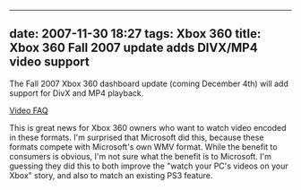
---
date: 2007-11-30 18:27
tags: Xbox 360
title: Xbox 360 Fall 2007 update adds DIVX/MP4 video support
---

The Fall 2007 Xbox 360 dashboard update (coming December 4th) will add support
for DivX and MP4 playback.

[Video FAQ](http://blogs.msdn.com/xboxteam/archive/2007/11/30/december-2007-video-playback-faq.aspx)

This is great news for Xbox 360 owners who want to watch
video encoded in these formats. I'm surprised that Microsoft did this, because
these formats compete with Microsoft's own WMV format. While the benefit to
consumers is obvious, I'm not sure what the benefit is to Microsoft. I'm
guessing they did this to both improve the "watch your PC's videos on your
Xbox" story, and also to match an existing PS3 feature.
